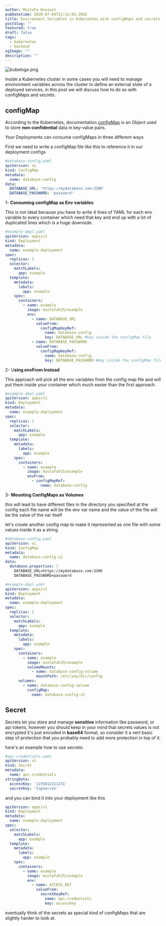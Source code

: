 ```yaml
---
author: Mustafa Hussain
pubDatetime: 2020-07-04T22:12:03.284Z
title: Environment Variables in Kubernetes with configMaps and secrets
postSlug: ""
featured: true
draft: false
tags:
  - kubernetes
  - backend
ogImage: ""
description: ""
---
```



![kubelogo.png](kubelogo.png)

Inside a Kubernetes cluster in some cases you will need to manage environment variables across the cluster to define an external state of a deployed services, in this post we will discuss how to do so with configMaps and secrets.

## configMap

According to the Kubernetes, documentation [configMap](https://kubernetes.io/docs/concepts/configuration/configmap/) is an Object used to store **non-confidential** data in key-value pairs.

Your Deployments can consume configMaps in three different ways

First we need to write a configMap file like this to reference it in our deployment configs

```yaml
#database-config.yaml
apiVersion: v1
kind: ConfigMap
metadata:
  name: database-config
data:
  DATABASE_URL: 'https://mydatabase.com:3306'
  DATABASE_PASSWORD: 'password'
```

1- **Consuming configMap as Env variables**

This is not ideal because you have to write 4 lines of YAML for each env variable to every container which need that key and end up with a lot of duplicated lines which is a huge downside.

```yaml
#example-depl.yaml
apiVersion: apps/v1
kind: Deployment
metadata:
  name: example-deployment
spec:
  replicas: 1
  selector:
    matchLabels:
      app: example
  template:
    metadata:
      labels:
        app: example
    spec:
      containers:
        - name: example
          image: mustafah15/example
          env:
            - name: DATABASE_URL
              valueFrom:
                configMapKeyRef:
                  name: database-config
                  key: DATABASE_URL #key inside the configMap file
            - name: DATABASE_PASSWORD
              valueFrom:
                configMapKeyRef:
                  name: database-config
                  key: DATABASE_PASSWORD #key inside the configMap file
```

2- U**sing envFrom Instead**

This approach will pick all the env variables from the config map file and will put them inside your container which much easier than the first approach.

```yaml
#example-depl.yaml
apiVersion: apps/v1
kind: Deployment
metadata:
  name: example-deployment
spec:
  replicas: 1
  selector:
    matchLabels:
      app: example
  template:
    metadata:
      labels:
        app: example
    spec:
      containers:
        - name: example
          image: mustafah15/example
          envFrom:
            - configMapRef:
                name: database-config
```

3- **Mounting ConfigMaps as Volumes**

this will lead to have different files in the directory you specified at the config each file name will be the env var name and the value of the file will be the value of the var itself

let's create another config map to make it represented as one file with some values inside it as a string

```yaml
#database-config.yaml
apiVersion: v1
kind: ConfigMap
metadata:
  name: database-config-v2
data:
  database.properties: |
    DATABASE_URL=https://mydatabase.com:3306
    DATABASE_PASSWORD=password
```

```yaml
#example-depl.yaml
apiVersion: apps/v1
kind: Deployment
metadata:
  name: example-deployment
spec:
  replicas: 1
  selector:
    matchLabels:
      app: example
  template:
    metadata:
      labels:
        app: example
    spec:
      containers:
        - name: example
          image: mustafah15/example
          volumeMounts:
            - name: database-config-volume
              mountPath: /etc/any/dir/config
      volumes:
        - name: database-config-volume
          configMap:
            name: database-config-v2
```

## Secret

Secrets let you store and manage **sensitive** information like password, or api tokens, however you should keep in your mind that secrets values is not encrypted it's just encoded in **base64** format, so consider it a vert basic step of protection that you probably need to add more protection in top of it.

here's an example how to use secrets:

```yaml
#api-credentials.yaml
apiVersion: v1
kind: Secret
metadata:
  name: api-credentials
stringData:
  accessKey: '1235812211231'
  secretKey: 'topSecret'
```

and you can bind it into your deployment like this

```yaml
apiVersion: apps/v1
kind: Deployment
metadata:
  name: example-deployment
spec:
  selector:
    matchLabels:
      app: example
  template:
    metadata:
      labels:
        app: example
    spec:
      containers:
        - name: example
          image: mustafah15/example
          env:
            - name: ACCESS_KEY
              valueFrom:
                secretKeyRef:
                  name: api-credentials
                  key: accessKey
```

eventually think of the secrets as special kind of configMaps that are slightly harder to look at.
